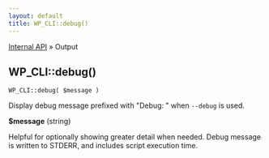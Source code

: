 ```yaml
---
layout: default
title: WP_CLI::debug()
---
```


<a href="/docs/internal-api/">Internal API</a> &raquo; Output

## WP_CLI::debug()

    WP_CLI::debug( $message )

Display debug message prefixed with &quot;Debug: &quot; when `--debug` is used.

<div>
<strong>$message</strong> (string) <br />
</div>

Helpful for optionally showing greater detail when needed. Debug message
is written to STDERR, and includes script execution time.

